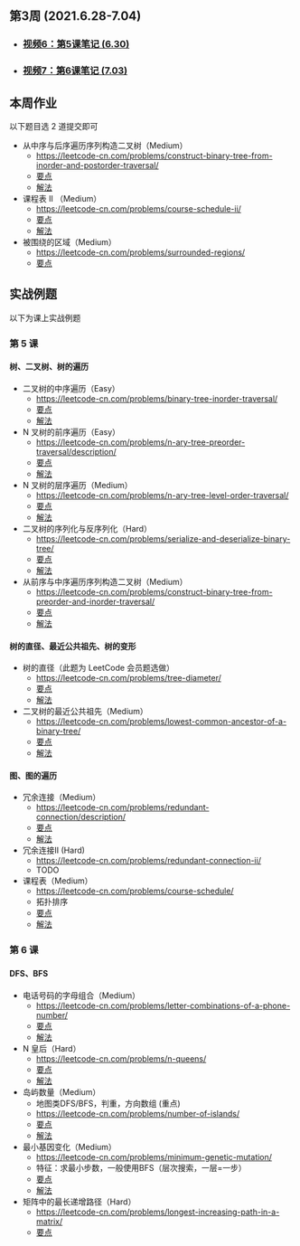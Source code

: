 ## 第3周 (2021.6.28-7.04)
- ### [视频6：第5课笔记 (6.30)](./06_lec5.md)
- ### [视频7：第6课笔记 (7.03)](./07_lec6.md)

## 本周作业
以下题目选 2 道提交即可
- 从中序与后序遍历序列构造二叉树（Medium）
  - https://leetcode-cn.com/problems/construct-binary-tree-from-inorder-and-postorder-traversal/
  - [要点](../week03/workout/01/README.md)
  - [解法](../week03/workout/01/construct_binary_tree_in_and_postorder.cpp)
- 课程表 II （Medium）
  - https://leetcode-cn.com/problems/course-schedule-ii/
  - [要点](../week03/workout/02/README.md)
  - [解法](../week03/workout/02/course_schedule_ii.cpp)
- 被围绕的区域（Medium）
  - https://leetcode-cn.com/problems/surrounded-regions/
  - [要点](../week03/workout/03/README.md)

## 实战例题
以下为课上实战例题

### 第 5 课
#### 树、二叉树、树的遍历
- 二叉树的中序遍历（Easy）
  - https://leetcode-cn.com/problems/binary-tree-inorder-traversal/
  - [要点](../week03/in-action/01/README.md)
  - [解法](../week03/in-action/01/binary_tree_inorder_traversal.cpp)
- N 叉树的前序遍历（Easy）
  - https://leetcode-cn.com/problems/n-ary-tree-preorder-traversal/description/
  - [要点](../week03/in-action/02/README.md)
  - [解法](../week03/in-action/02/n_ary_tree_preorder_traversal.cpp)
- N 叉树的层序遍历（Medium）
  - https://leetcode-cn.com/problems/n-ary-tree-level-order-traversal/
  - [要点](../week03/in-action/03/README.md)
  - [解法](../week03/in-action/03/n-ary-tree_level_traversal.cpp)
- 二叉树的序列化与反序列化（Hard）
  - https://leetcode-cn.com/problems/serialize-and-deserialize-binary-tree/
  - [要点](../week03/in-action/04/README.md)
  - [解法](../week03/in-action/04/serialize_deserialize_binary_tree.cpp)
- 从前序与中序遍历序列构造二叉树（Medium）
  - https://leetcode-cn.com/problems/construct-binary-tree-from-preorder-and-inorder-traversal/
  - [要点](../week03/in-action/05/README.md)
  - [解法](../week03/in-action/05/construct_binary_tree_pre_inorder_traversal.cpp)

#### 树的直径、最近公共祖先、树的变形
- 树的直径（此题为 LeetCode 会员题选做）
  - https://leetcode-cn.com/problems/tree-diameter/
  - [要点](../week03/in-action/06/README.md)
  - [解法](../week03/in-action/06/tree_diameter.cpp)
- 二叉树的最近公共祖先（Medium）
  - https://leetcode-cn.com/problems/lowest-common-ancestor-of-a-binary-tree/
  - [要点](../week03/in-action/07/README.md)
  - [解法](../week03/in-action/07/lowest_common_ancestor_binary_tree.cpp)
  

#### 图、图的遍历
- 冗余连接（Medium）
  - https://leetcode-cn.com/problems/redundant-connection/description/
  - [要点](../week03/in-action/08/README.md)
  - [解法](../week03/in-action/08/redundant_connection.cpp)
- 冗余连接II (Hard)  
  - https://leetcode-cn.com/problems/redundant-connection-ii/  
  - TODO  
- 课程表（Medium）
  - https://leetcode-cn.com/problems/course-schedule/
  - 拓扑排序  
  - [要点](../week03/in-action/09/README.md)
  - [解法](../week03/in-action/09/course_schedule.cpp)
  
### 第 6 课

#### DFS、BFS
- 电话号码的字母组合（Medium）
  - https://leetcode-cn.com/problems/letter-combinations-of-a-phone-number/
  - [要点](../week03/in-action/10/README.md)
  - [解法](../week03/in-action/10/letter_combinations_phone_number.cpp)
- N 皇后（Hard）
  - https://leetcode-cn.com/problems/n-queens/
  - [要点](../week03/in-action/11/README.md)
  - [解法](../week03/in-action/11/n_queens.cpp)
- 岛屿数量（Medium）
  - 地图类DFS/BFS，判重，方向数组 (重点)
  - https://leetcode-cn.com/problems/number-of-islands/
  - [要点](../week03/in-action/12/README.md)
  - [解法](../week03/in-action/12/number_islands.cpp)
- 最小基因变化（Medium）
  - https://leetcode-cn.com/problems/minimum-genetic-mutation/
  - 特征：求最小步数，一般使用BFS（层次搜索，一层=一步）  
  - [要点](../week03/in-action/13/README.md)
  - [解法](../week03/in-action/13/minimum_genetic_mutation.cpp)
- 矩阵中的最长递增路径（Hard）
  - https://leetcode-cn.com/problems/longest-increasing-path-in-a-matrix/
  - [要点](../week03/in-action/14/README.md)
